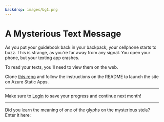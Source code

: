 ```yaml
---
backdrop: images/bg1.png
---
```


# A Mysterious Text Message

As you put your guidebook back in your backpack, your cellphone starts to buzz. This is strange, as you're far away from any signal. You open your phone, but your texting app crashes.

To read your texts, you'll need to view them on the web.

Clone [this repo](https://github.com/MicrosoftDocs/Azure-Maya-Mystery-Challenge-1) and follow the instructions on the README to launch the site on Azure Static Apps.

<hr class="m-5"/>

Make sure to [Login](../login) to save your progress and continue next month!

<hr class="m-5"/>

Did you learn the meaning of one of the glyphs on the mysterious stela? Enter it here:

<Challenge1/>
